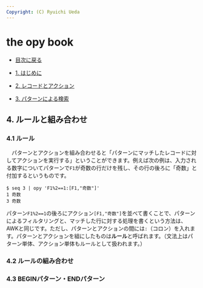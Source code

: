 ```yaml
---
Copyright: (C) Ryuichi Ueda
---
```


# the opy book

* [目次に戻る](/?page=opy_book)

* [1. はじめに](/?page=opy_intro)
* [2. レコードとアクション](/?page=opy_action)
* [3. パターンによる検索](/?page=opy_pattern)

## 4. ルールと組み合わせ

### 4.1 ルール

　パターンとアクションを組み合わせると「パターンにマッチしたレコードに対してアクションを実行する」ということができます。例えば次の例は、入力される数字についてパターンで`F1`が奇数の行だけを残し、その行の後ろに「奇数」と付加するというものです。

```
$ seq 3 | opy 'F1%2==1:[F1,"奇数"]'
1 奇数
3 奇数
```

パターン`F1%2==1`の後ろにアクション`[F1,"奇数"]`を並べて書くことで、パターンによるフィルタリングと、マッチした行に対する処理を書くという方法は、AWKと同じです。ただし、パターンとアクションの間には`:`（コロン）を入れます。パターンとアクションを組にしたものは**ルール**と呼ばれます。（文法上はパターン単体、アクション単体もルールとして扱われます。）

### 4.2 ルールの組み合わせ


### 4.3 BEGINパターン・ENDパターン



